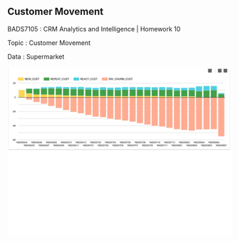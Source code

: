 ## **Customer Movement**

BADS7105 : CRM Analytics and Intelligence | Homework 10

Topic : Customer Movement 

Data : Supermarket

<p align="center">
 <img  src="./BADS7105_HOME_WORK_10_Customer_Movement_Analysis-page-001.jpg">
</p>
